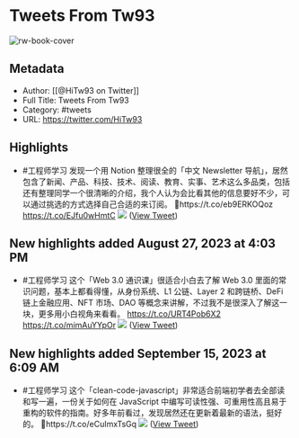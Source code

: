 # Tweets From Tw93

![rw-book-cover](https://pbs.twimg.com/profile_images/1540397753586528256/SFkyn7LD.jpg)

## Metadata
- Author: [[@HiTw93 on Twitter]]
- Full Title: Tweets From Tw93
- Category: #tweets
- URL: https://twitter.com/HiTw93

## Highlights
- #工程师学习 发现一个用 Notion 整理很全的「中文 Newsletter 导航」，居然包含了新闻、产品、科技、技术、阅读、教育、实事、艺术这么多品类，包括还有整理同学一个很清晰的介绍，我个人认为会比看其他的信息要好不少，可以通过挑选的方式选择自己合适的来订阅。
  🤖️https://t.co/eb9ERKOQoz https://t.co/EJfu0wHmtC 
  ![](https://pbs.twimg.com/media/F3vIZ8UbgAEaMlz.jpg) ([View Tweet](https://twitter.com/HiTw93/status/1692166471911416064))
## New highlights added August 27, 2023 at 4:03 PM
- #工程师学习 这个「Web 3.0 通识课」很适合小白去了解 Web 3.0 里面的常识问题，基本上都看得懂，从身份系统、L1 公链、Layer 2 和跨链桥、DeFi 链上金融应用、NFT 市场、DAO 等概念来讲解，不过我不是很深入了解这一块，更多用小白视角来看看。
  https://t.co/URT4Pob6X2 https://t.co/mimAuYYpOr 
  ![](https://pbs.twimg.com/media/F4YqWthb0AAhiP8.jpg) ([View Tweet](https://twitter.com/HiTw93/status/1695089112896958689))
## New highlights added September 15, 2023 at 6:09 AM
- #工程师学习 这个「clean-code-javascript」非常适合前端初学者去全部读和写一遍，一份关于如何在 JavaScript 中编写可读性强、可重用性高且易于重构的软件的指南。好多年前看过，发现居然还在更新着最新的语法，挺好的。
  🤖️https://t.co/eCuImxTsGq 
  ![](https://pbs.twimg.com/media/F5mG2_EbYAAllV_.jpg) ([View Tweet](https://twitter.com/HiTw93/status/1701021736802673075))
